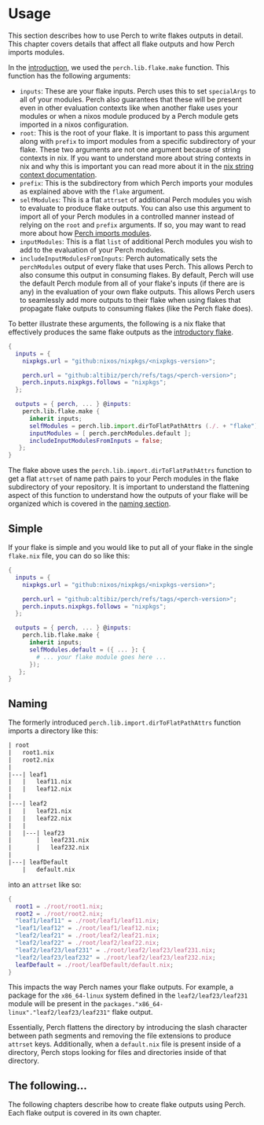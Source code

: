 # Usage

This section describes how to use Perch to write flakes outputs in detail. This
chapter covers details that affect all flake outputs and how Perch imports
modules.

In the [introduction](../introduction.md), we used the `perch.lib.flake.make`
function. This function has the following arguments:

- `inputs`: These are your flake inputs. Perch uses this to set `specialArgs` to
  all of your modules. Perch also guarantees that these will be present even in
  other evaluation contexts like when another flake uses your modules or when a
  nixos module produced by a Perch module gets imported in a nixos
  configuration.
- `root`: This is the root of your flake. It is important to pass this argument
  along with `prefix` to import modules from a specific subdirectory of your
  flake. These two arguments are not one argument because of string contexts in
  nix. If you want to understand more about string contexts in nix and why this
  is important you can read more about it in the [nix string context documentation].
- `prefix`: This is the subdirectory from which Perch imports your modules as
  explained above with the `flake` argument.
- `selfModules`: This is a flat `attrset` of additional Perch modules you wish
  to evaluate to produce flake outputs. You can also use this argument to import
  all of your Perch modules in a controlled manner instead of relying on the
  `root` and `prefix` arguments. If so, you may want to read more about how
  [Perch imports modules](../api/import.nix).
- `inputModules`: This is a flat `list` of additional Perch modules you wish to
  add to the evaluation of your Perch modules.
- `includeInputModulesFromInputs`: Perch automatically sets the `perchModules`
  output of every flake that uses Perch. This allows Perch to also consume this
  output in consuming flakes. By default, Perch will use the default Perch
  module from all of your flake's inputs (if there are is any) in the evaluation
  of your own flake outputs. This allows Perch users to seamlessly add more
  outputs to their flake when using flakes that propagate flake outputs to
  consuming flakes (like the Perch flake does).

To better illustrate these arguments, the following is a nix flake that
effectively produces the same flake outputs as the
[introductory flake](../introduction.md).

```nix
{
  inputs = {
    nixpkgs.url = "github:nixos/nixpkgs/<nixpkgs-version>";

    perch.url = "github:altibiz/perch/refs/tags/<perch-version>";
    perch.inputs.nixpkgs.follows = "nixpkgs";
  };

  outputs = { perch, ... } @inputs:
    perch.lib.flake.make {
      inherit inputs;
      selfModules = perch.lib.import.dirToFlatPathAttrs (./. + "flake");
      inputModules = [ perch.perchModules.default ];
      includeInputModulesFromInputs = false;
   };
}
```

The flake above uses the `perch.lib.import.dirToFlatPathAttrs` function to get a
flat `attrset` of name path pairs to your Perch modules in the flake
subdirectory of your repository. It is important to understand the flattening
aspect of this function to understand how the outputs of your flake will be
organized which is covered in the [naming section](#naming).

## Simple

If your flake is simple and you would like to put all of your flake in the
single `flake.nix` file, you can do so like this:

```nix
{
  inputs = {
    nixpkgs.url = "github:nixos/nixpkgs/<nixpkgs-version>";

    perch.url = "github:altibiz/perch/refs/tags/<perch-version>";
    perch.inputs.nixpkgs.follows = "nixpkgs";
  };

  outputs = { perch, ... } @inputs:
    perch.lib.flake.make {
      inherit inputs;
      selfModules.default = ({ ... }: {
        # ... your flake module goes here ...
      });
   };
}
```

## Naming

The formerly introduced `perch.lib.import.dirToFlatPathAttrs` function imports a
directory like this:

```txt
| root
|   root1.nix
|   root2.nix
|
|---| leaf1
|   |   leaf11.nix
|   |   leaf12.nix
|
|---| leaf2
|   |   leaf21.nix
|   |   leaf22.nix
|   |
|   |---| leaf23
|       |   leaf231.nix
|       |   leaf232.nix
|
|---| leafDefault
    |   default.nix
```

into an `attrset` like so:

```nix
{
  root1 = ./root/root1.nix;
  root2 = ./root/root2.nix;
  "leaf1/leaf11" = ./root/leaf1/leaf11.nix;
  "leaf1/leaf12" = ./root/leaf1/leaf12.nix;
  "leaf2/leaf21" = ./root/leaf2/leaf21.nix;
  "leaf2/leaf22" = ./root/leaf2/leaf22.nix;
  "leaf2/leaf23/leaf231" = ./root/leaf2/leaf23/leaf231.nix;
  "leaf2/leaf23/leaf232" = ./root/leaf2/leaf23/leaf232.nix;
  leafDefault = ./root/leafDefault/default.nix;
}
```

This impacts the way Perch names your flake outputs. For example, a package for
the `x86_64-linux` system defined in the `leaf2/leaf23/leaf231` module will be
present in the `packages."x86_64-linux"."leaf2/leaf23/leaf231"` flake output.

Essentially, Perch flattens the directory by introducing the slash character
between path segments and removing the file extensions to produce `attrset`
keys. Additionally, when a `default.nix` file is present inside of a directory,
Perch stops looking for files and directories inside of that directory.

## The following...

The following chapters describe how to create flake outputs using Perch. Each
flake output is covered in its own chapter.

[nix string context documentation]:
  https://nix.dev/manual/nix/stable/language/string-context
